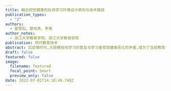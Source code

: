 ```yaml
---
title: 融合视觉健康的在线学习环境设计原则与技术路径
publication_types:
  - "2"
authors:
  - 翟雪松，楚肖燕，李艳
author_notes:
  - 浙江大学教育学院，浙江大学教育学院
publication: 现代教育技术
abstract: 后疫情时代,大规模在线学习的普及与学习者视觉健康恶化的矛盾,成为了当前教育界亟待破解的难题。基于对视觉健康相关理论的分析,文章从非侵入性视角提出解决在线学习环境中的视觉健康问题。在此基础上,文章探索了融合视觉健康的在线学习环境建设原则,主要包括双交叉光环境设计原则和媒体刺激视觉训练原则,以指导在线学习环境中视觉健康问题的解决。按照此原则,文章提出了融合视觉健康的在线学习环境技术路径,即进行基于眼动数据的视觉健康诊断和基于媒体表征调节的视觉训练,并分别从算法实现的角度进行了技术分析。文章的研究旨在从理论上扩展多媒体学习认知理论在视觉健康维度的理论基础,并在实践上为探索融入视觉健康的在线学习环境设计提供可靠的技术方案。
draft: false
featured: false
image:
  filename: featured
  focal_point: Smart
  preview_only: false
date: 2022-07-01T14:10:49.748Z
---
```

